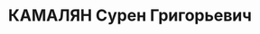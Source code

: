 ---
title: КАМАЛЯН Сурен Григорьевич
description: "Род. в 1906, г. Тбилиси, Грузия, армянин. Род занятий: до ареста 2-й\
  \ Секретарь Райкома КП(б) Грузии им. 26 Коммунаров г. Тбилиси. Ранее рабочий-сапожник.\
  \ \n  Осужден Тройкой при НКВД ГССР 04.12.1937. Мера наказания: расстрел с конфискацией\
  \ личного имущества"
---